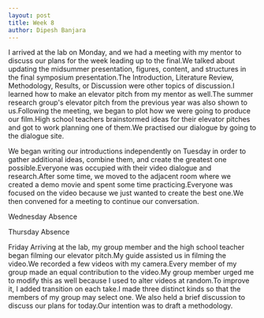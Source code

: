 ```yaml
---
layout: post
title: Week 8
author: Dipesh Banjara
---
```


I arrived at the lab on Monday, and we had a meeting with my mentor to discuss our plans for the week leading up to the final.We talked about updating the midsummer presentation, figures, content, and structures in the final symposium presentation.The Introduction, Literature Review, Methodology, Results, or Discussion were other topics of discussion.I learned how to make an elevator pitch from my mentor as well.The summer research group's elevator pitch from the previous year was also shown to us.Following the meeting, we began to plot how we were going to produce our film.High school teachers brainstormed ideas for their elevator pitches and got to work planning one of them.We practised our dialogue by going to the dialogue site.

We began writing our introductions independently on Tuesday in order to gather additional ideas, combine them, and create the greatest one possible.Everyone was occupied with their video dialogue and research.After some time, we moved to the adjacent room where we created a demo movie and spent some time practicing.Everyone was focused on the video because we just wanted to create the best one.We then convened for a meeting to continue our conversation.

Wednesday 
Absence 

Thursday
Absence

Friday
Arriving at the lab, my group member and the high school teacher began filming our elevator pitch.My guide assisted us in filming the video.We recorded a few videos with my camera.Every member of my group made an equal contribution to the video.My group member urged me to modify this as well because I used to alter videos at random.To improve it, I added transition on each take.I made three distinct kinds so that the members of my group may select one. We also held a brief discussion to discuss our plans for today.Our intention was to draft a methodology.

